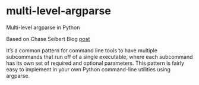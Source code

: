# multi-level-argparse
Multi-level argparse in Python

Based on Chase Seibert Blog [post](https://chase-seibert.github.io/blog/2014/03/21/python-multilevel-argparse.html)

It’s a common pattern for command line tools to have multiple subcommands that run off of a single executable,
where each subcommand has its own set of required and optional parameters.
This pattern is fairly easy to implement in your own Python command-line utilities using argparse.
